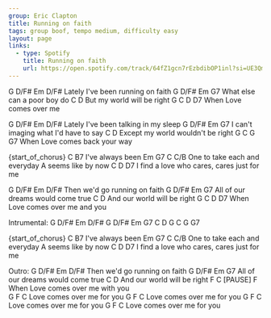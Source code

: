 ```yaml
---
group: Eric Clapton
title: Running on faith
tags: group boof, tempo medium, difficulty easy
layout: page
links:
  - type: Spotify
    title: Running on faith
    url: https://open.spotify.com/track/64fZ1gcn7rEzbdibOP1inl?si=UE3Qm_KnTQyYlgKtpbs7sQ
---
```



G                D/F#       Em       D/F#
Lately I've been running on faith
G               D/F#     Em    G7
What else can a poor boy do
       C                       D
But my world will be right
                     G     C     D     D7
When Love comes over me 


G                D/F#          Em        D/F#
Lately I've been talking in my sleep
G                        D/F#    Em      G7
I can't imaging what I'd have to say
          C                        D
Except my world wouldn't be right
                          G     C    G    G7
When Love comes back your way 

{start_of_chorus}
C           B7
I've always been
Em     G7                 C       C/B
One to take each and everyday
A
seems like by now
                  C                     D      D7
I find a love who cares, cares just for me


G                D/F#       Em       D/F#
Then we'd  go running on faith
G               D/F#     Em    G7
All of our dreams would come true
       C                       D
And our world will be right
                     G     C     D     D7
When Love comes over me and you

Intrumental: 
G     D/F#   Em    D/F#
G     D/F#   Em    G7
C     D
G     C      G     G7
  
{start_of_chorus}
C           B7
I've always been
Em     G7                 C       C/B
One to take each and everyday
A
seems like by now
                  C                     D      D7
I find a love who cares, cares just for me

Outro:
G            D/F#       Em       D/F#
Then we'd go running on faith
G          D/F#              Em      G7
All of our dreams would come true
        C                        D
And our world will be right
                             F          C      [PAUSE]    F
When Love comes over me with you              
G           F           C
Love comes over me for you
G           F           C
Love comes over me for you
G           F           C
Love comes over me for you
G           F           C
Love comes over me for you




